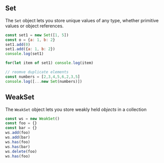 ## Set
The `Set` object lets you store unique values of any type, whether primitive values
or object references.

```js
const set1 = new Set([1, 5])
const o = {a: 1, b: 2}
set1.add(0)
set1.add({a: 1, b: 2})
console.log(set1)

for(let item of set1) console.log(item)

// reomve duplicate elements
const numbers = [2,3,4,5,6,2,3,5]
console.log([...new Set(numbers)])
```

## WeakSet
The `WeakSet` object lets you store weakly held *objects* in a collection
```js
const ws = new WeakSet()
const foo = {}
const bar = {}
ws.add(foo)
ws.add(bar)
ws.has(foo)
ws.has(bar)
ws.delete(foo)
ws.has(foo)
```
